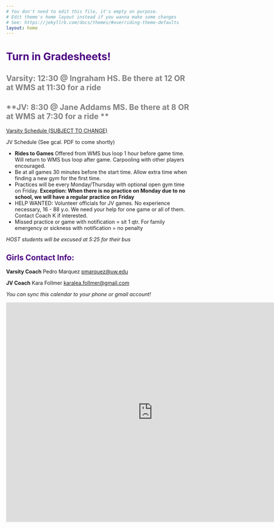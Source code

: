 ```yaml
---
# You don't need to edit this file, it's empty on purpose.
# Edit theme's home layout instead if you wanna make some changes
# See: https://jekyllrb.com/docs/themes/#overriding-theme-defaults
layout: home
---
```


# <span style ="color:indigo">**Turn in Gradesheets!**</span>

## <span style ="color:gray">**Varsity: 12:30 @ Ingraham HS. Be there at 12 OR at WMS at 11:30 for a ride**</span>
## <span style ="color:gray">**JV: 8:30 @ Jane Addams MS. Be there at 8 OR at WMS at 7:30 for a ride **</span>

[Varsity Schedule (SUBJECT TO CHANGE)](https://www.seattleschools.org/UserFiles/Servers/Server_543/File/District/Departments/Athletics/Schedules/Middle%20School/12.06.17%20V%20Girls%20Basketball%20Schedule.pdf)

JV Schedule (See gcal. PDF to come shortly)

* **Rides to Games** Offered from WMS bus loop 1 hour before game time. Will return to WMS bus loop after game. Carpooling with other players encouraged.
* Be at all games 30 minutes before the start time. Allow extra time when finding a new gym for the first time.
* Practices will be every Monday/Thursday with optional open gym time on Friday. **Exception: When there is no practice on Monday due to no school, we will have a regular practice on Friday**
* HELP WANTED: Volunteer officials for JV games. No experience necessary, 16 - 88 y.o. We need your help for one game or all of them. Contact Coach K if interested.
* Missed practice or game with notification = sit 1 qtr. For family emergency or sickness with notification = no penalty

_HOST students will be excused at 5:25   for their bus_

## <span style="color:indigo">Girls Contact Info:</span>

**Varsity Coach** Pedro Marquez [pmarquez@uw.edu](mailto:pmarquez@uw.edu)

**JV Coach** Kara Follmer [karalea.follmer@gmail.com](mailto:karalea.follmer@gmail.com)    

*You can sync this calendar to your phone or gmail account!*

<iframe src="https://calendar.google.com/calendar/embed?src=creebg32ivhjuq38ij0t10c1h4%40group.calendar.google.com&ctz=America/Los_Angeles" style="border: 0" width="800" height="600" frameborder="0" scrolling="no"></iframe>

<script>
  (function(i,s,o,g,r,a,m){i['GoogleAnalyticsObject']=r;i[r]=i[r]||function(){
  (i[r].q=i[r].q||[]).push(arguments)},i[r].l=1*new Date();a=s.createElement(o),
  m=s.getElementsByTagName(o)[0];a.async=1;a.src=g;m.parentNode.insertBefore(a,m)
  })(window,document,'script','//www.google-analytics.com/analytics.js','ga');

  ga('create', 'UA-109236415-1', 'auto');
  ga('send', 'pageview');
</script>
